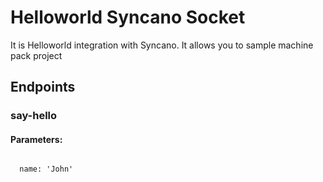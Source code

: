 # Helloworld Syncano Socket

It is Helloworld integration with Syncano. It allows you to sample machine pack project

## Endpoints

### say-hello

#### Parameters:
```

  name: 'John'
```

